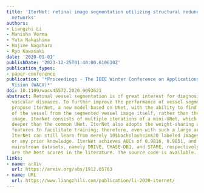 ```yaml
---
title: 'IterNet: retinal image segmentation utilizing structural redundancy in vessel
  networks'
authors:
- Liangzhi Li
- Manisha Verma
- Yuta Nakashima
- Hajime Nagahara
- Ryo Kawasaki
date: '2020-01-01'
publishDate: '2023-12-25T01:40:00.610630Z'
publication_types:
- paper-conference
publication: '*Proceedings - The IEEE Winter Conference on Applications of Computer
  Vision (WACV)*'
doi: 10.1109/wacv45572.2020.9093621
abstract: Retinal vessel segmentation is of great interest for diagnosis of retinal
  vascular diseases. To further improve the performance of vessel segmentation, we
  propose IterNet, a new model based on UNet, with the ability to find obscured details
  of the vessel from the segmented vessel image itself, rather than the raw input
  image. IterNet consists of multiple iterations of a mini-UNet, which can be 4$backslashtimes$
  deeper than the common UNet. IterNet also adopts the weight-sharing and skip-connection
  features to facilitate training; therefore, even with such a large architecture,
  IterNet can still learn from merely 10$backslashsim$20 labeled images, without pre-training
  or any prior knowledge. IterNet achieves AUCs of 0.9816, 0.9851, and 0.9881 on three
  mainstream datasets, namely DRIVE, CHASE-DB1, and STARE, respectively, which currently
  are the best scores in the literature. The source code is available.
links:
- name: arXiv
  url: https://arxiv.org/abs/1912.05763
- name: URL
  url: https://www.liangzhili.com/publication/li-2020-iternet/
---
```

